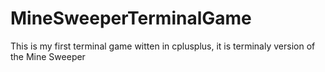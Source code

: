 # MineSweeperTerminalGame
This is my first terminal game witten in cplusplus, it is terminaly version of the Mine Sweeper

